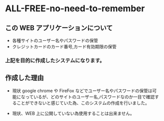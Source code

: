 # ALL-FREE-no-need-to-remember

## この WEB アプリケーションについて

-   各種サイトのユーザー名やパスワードの保管
-   クレジットカードのカード番号,カード有効期限の保管

### 上記を目的に作成したシステムになります。

## 作成した理由

-   現状 google chrome や FireFox などでユーザー名やパスワードの保管は可能になっているが、どのサイトのユーザー名,パスワードなのか一目で確認することができないと感じていた為、このシステムの作成を行いました。

-   現状、WEB 上に公開していない為使用することは出来ません。
